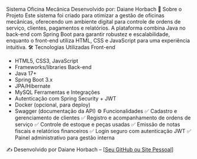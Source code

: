  Sistema Oficina Mecânica
Desenvolvido por: Daiane Horbach
📌 Sobre o Projeto
Este sistema foi criado para otimizar a gestão de oficinas mecânicas, oferecendo um ambiente digital para controle de ordens de serviço, clientes, pagamentos e relatórios. A plataforma combina Java no back-end com Spring Boot para garantir robustez e escalabilidade, enquanto o front-end utiliza HTML, CSS e JavaScript para uma experiência intuitiva.
🛠 Tecnologias Utilizadas
Front-end
- HTML5, CSS3, JavaScript
- Frameworks/libraries
Back-end
- Java 17+
- Spring Boot 3.x
- JPA/Hibernate
- MySQL
Ferramentas e Integrações
- Autenticação com Spring Security + JWT
- Docker (opcional, para deploy)
- Swagger (documentação da API)
⚙️ Funcionalidades
✅ Cadastro e gerenciamento de clientes
✅ Registro e acompanhamento de ordens de serviço
✅ Controle de estoque e peças usadas
✅ Emissão de notas fiscais e relatórios financeiros
✅ Login seguro com autenticação JWT
✅ Painel administrativo para gestão interna

✍️ Desenvolvido por
Daiane Horbach – [[Seu GitHub ou Site Pessoal](https://daianehorbachdev.netlify.app/)]
